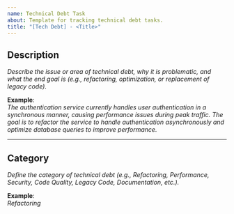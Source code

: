 ```yaml
---
name: Technical Debt Task
about: Template for tracking technical debt tasks.
title: "[Tech Debt] - <Title>"
---
```


## **Description**
_Describe the issue or area of technical debt, why it is problematic, and what the end goal is (e.g., refactoring, optimization, or replacement of legacy code)._

**Example**:  
*The authentication service currently handles user authentication in a synchronous manner, causing performance issues during peak traffic. The goal is to refactor the service to handle authentication asynchronously and optimize database queries to improve performance.*

---

## **Category**
_Define the category of technical debt (e.g., Refactoring, Performance, Security, Code Quality, Legacy Code, Documentation, etc.)._

**Example**:  
*Refactoring*
